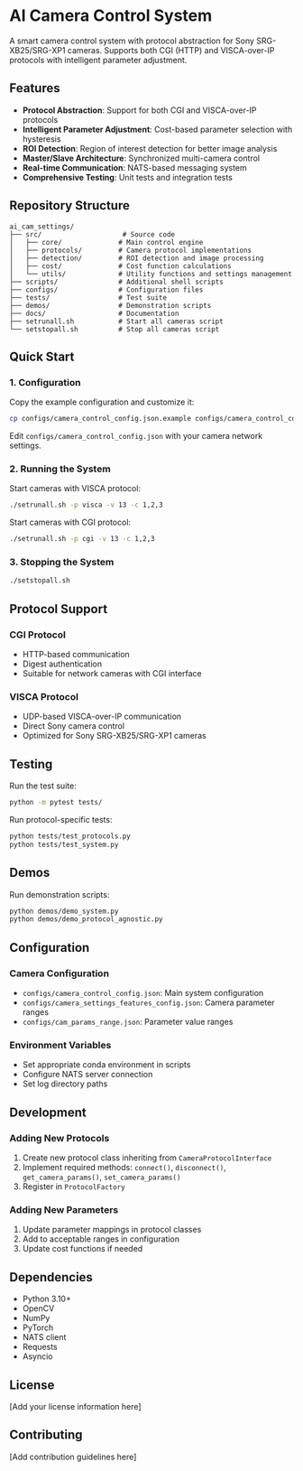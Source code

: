# AI Camera Control System

A smart camera control system with protocol abstraction for Sony SRG-XB25/SRG-XP1 cameras. Supports both CGI (HTTP) and VISCA-over-IP protocols with intelligent parameter adjustment.

## Features

- **Protocol Abstraction**: Support for both CGI and VISCA-over-IP protocols
- **Intelligent Parameter Adjustment**: Cost-based parameter selection with hysteresis
- **ROI Detection**: Region of interest detection for better image analysis
- **Master/Slave Architecture**: Synchronized multi-camera control
- **Real-time Communication**: NATS-based messaging system
- **Comprehensive Testing**: Unit tests and integration tests

## Repository Structure

```
ai_cam_settings/
├── src/                    # Source code
│   ├── core/              # Main control engine
│   ├── protocols/         # Camera protocol implementations
│   ├── detection/         # ROI detection and image processing
│   ├── cost/              # Cost function calculations
│   └── utils/             # Utility functions and settings management
├── scripts/               # Additional shell scripts
├── configs/               # Configuration files
├── tests/                 # Test suite
├── demos/                 # Demonstration scripts
├── docs/                  # Documentation
├── setrunall.sh           # Start all cameras script
└── setstopall.sh          # Stop all cameras script
```

## Quick Start

### 1. Configuration

Copy the example configuration and customize it:

```bash
cp configs/camera_control_config.json.example configs/camera_control_config.json
```

Edit `configs/camera_control_config.json` with your camera network settings.

### 2. Running the System

Start cameras with VISCA protocol:

```bash
./setrunall.sh -p visca -v 13 -c 1,2,3
```

Start cameras with CGI protocol:

```bash
./setrunall.sh -p cgi -v 13 -c 1,2,3
```

### 3. Stopping the System

```bash
./setstopall.sh
```

## Protocol Support

### CGI Protocol
- HTTP-based communication
- Digest authentication
- Suitable for network cameras with CGI interface

### VISCA Protocol
- UDP-based VISCA-over-IP communication
- Direct Sony camera control
- Optimized for Sony SRG-XB25/SRG-XP1 cameras

## Testing

Run the test suite:

```bash
python -m pytest tests/
```

Run protocol-specific tests:

```bash
python tests/test_protocols.py
python tests/test_system.py
```

## Demos

Run demonstration scripts:

```bash
python demos/demo_system.py
python demos/demo_protocol_agnostic.py
```

## Configuration

### Camera Configuration
- `configs/camera_control_config.json`: Main system configuration
- `configs/camera_settings_features_config.json`: Camera parameter ranges
- `configs/cam_params_range.json`: Parameter value ranges

### Environment Variables
- Set appropriate conda environment in scripts
- Configure NATS server connection
- Set log directory paths

## Development

### Adding New Protocols
1. Create new protocol class inheriting from `CameraProtocolInterface`
2. Implement required methods: `connect()`, `disconnect()`, `get_camera_params()`, `set_camera_params()`
3. Register in `ProtocolFactory`

### Adding New Parameters
1. Update parameter mappings in protocol classes
2. Add to acceptable ranges in configuration
3. Update cost functions if needed

## Dependencies

- Python 3.10+
- OpenCV
- NumPy
- PyTorch
- NATS client
- Requests
- Asyncio

## License

[Add your license information here]

## Contributing

[Add contribution guidelines here]
